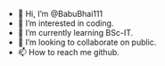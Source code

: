 - 👋 Hi, I’m @BabuBhai111
- 👀 I’m interested in coding.
- 🌱 I’m currently learning BSc-IT.
- 💞️ I’m looking to collaborate on public.
- 📫 How to reach me github.

<!---
BabuBhai111/BabuBhai111 is a ✨ special ✨ repository because its `README.md` (this file) appears on your GitHub profile.
You can click the Preview link to take a look at your changes.
--->
